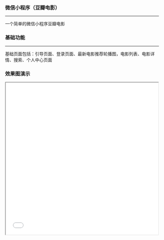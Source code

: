 ### 微信小程序（豆瓣电影）
*****
一个简单的微信小程序豆瓣电影

### 基础功能
*****
基础页面包括：引导页面、登录页面、最新电影推荐轮播图，电影列表、电影详情、搜索、个人中心页面

### 效果图演示
<iframe height=500 width=500 src="file:///Users/Ryan/Library/Containers/com.linebreak.CloudAppMacOSX/Data/Documents/CloudApp%20Failed%20Uploads/Screen%20Recording%202018-04-14%20at%2002.26%20%E4%B8%8B%E5%8D%88.gif">
  


